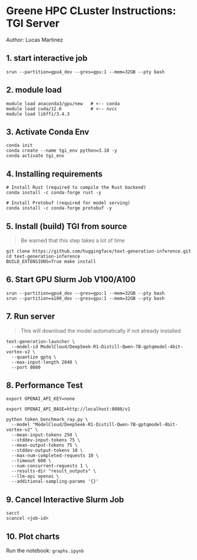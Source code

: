 # Greene HPC CLuster Instructions: TGI Server

Author: Lucas Martinez

## 1. start interactive job
```
srun --partition=gpu4_dev --gres=gpu:1 --mem=32GB --pty bash
```

## 2. module load 
```
module load anaconda3/gpu/new   # <-- conda
module load cuda/12.6           # <-- nvcc
module load libffi/3.4.3 
```

## 3. Activate Conda Env
```
conda init
conda create --name tgi_env python=3.10 -y
conda activate tgi_env
```

## 4. Installing requirements
```
# Install Rust (required to compile the Rust backend)
conda install -c conda-forge rust -y

# Install Protobuf (required for model serving)
conda install -c conda-forge protobuf -y
```


## 5. Install (build) TGI from source

> Be warned that this step takes a lot of time

```
git clone https://github.com/huggingface/text-generation-inference.git
cd text-generation-inference
BUILD_EXTENSIONS=True make install
```

## 6. Start GPU Slurm Job V100/A100
```
srun --partition=gpu4_dev --gres=gpu:1 --mem=32GB --pty bash
srun --partition=a100_dev --gres=gpu:1 --mem=32GB --pty bash
```

## 7. Run server

> This will download the model automatically if not already installed

```
text-generation-launcher \
  --model-id ModelCloud/DeepSeek-R1-Distill-Qwen-7B-gptqmodel-4bit-vortex-v2 \
  --quantize gptq \
  --max-input-length 2048 \
  --port 8080
```

## 8. Performance Test
```
export OPENAI_API_KEY=none

export OPENAI_API_BASE=http://localhost:8080/v1

python token_benchmark_ray.py \
  --model "ModelCloud/DeepSeek-R1-Distill-Qwen-7B-gptqmodel-4bit-vortex-v2" \
  --mean-input-tokens 250 \
  --stddev-input-tokens 75 \
  --mean-output-tokens 75 \
  --stddev-output-tokens 10 \
  --max-num-completed-requests 10 \
  --timeout 600 \
  --num-concurrent-requests 1 \
  --results-dir "result_outputs" \
  --llm-api openai \
  --additional-sampling-params '{}'

```

## 9. Cancel Interactive Slurm Job
```
sacct
scancel <job-id>
```

## 10. Plot charts
Run the notebook: `graphs.ipynb`
